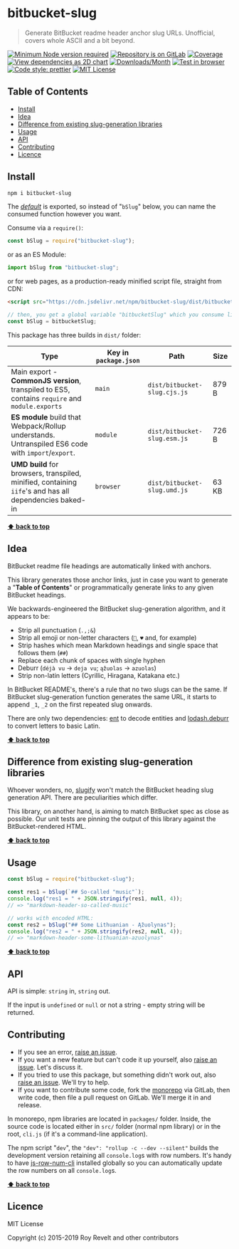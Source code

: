 # bitbucket-slug

> Generate BitBucket readme header anchor slug URLs. Unofficial, covers whole ASCII and a bit beyond.

[![Minimum Node version required][node-img]][node-url]
[![Repository is on GitLab][gitlab-img]][gitlab-url]
[![Coverage][cov-img]][cov-url]
[![View dependencies as 2D chart][deps2d-img]][deps2d-url]
[![Downloads/Month][downloads-img]][downloads-url]
[![Test in browser][runkit-img]][runkit-url]
[![Code style: prettier][prettier-img]][prettier-url]
[![MIT License][license-img]][license-url]

## Table of Contents

- [Install](#install)
- [Idea](#idea)
- [Difference from existing slug-generation libraries](#difference-from-existing-slug-generation-libraries)
- [Usage](#usage)
- [API](#api)
- [Contributing](#contributing)
- [Licence](#licence)

## Install

```bash
npm i bitbucket-slug
```

The [_default_](https://exploringjs.com/es6/ch_modules.html#_default-exports-one-per-module) is exported, so instead of "`bSlug`" below, you can name the consumed function however you want.

Consume via a `require()`:

```js
const bSlug = require("bitbucket-slug");
```

or as an ES Module:

```js
import bSlug from "bitbucket-slug";
```

or for web pages, as a production-ready minified script file, straight from CDN:

```html
<script src="https://cdn.jsdelivr.net/npm/bitbucket-slug/dist/bitbucket-slug.umd.js"></script>
```

```js
// then, you get a global variable "bitbucketSlug" which you consume like this:
const bSlug = bitbucketSlug;
```

This package has three builds in `dist/` folder:

| Type                                                                                                    | Key in `package.json` | Path                         | Size  |
| ------------------------------------------------------------------------------------------------------- | --------------------- | ---------------------------- | ----- |
| Main export - **CommonJS version**, transpiled to ES5, contains `require` and `module.exports`          | `main`                | `dist/bitbucket-slug.cjs.js` | 879 B |
| **ES module** build that Webpack/Rollup understands. Untranspiled ES6 code with `import`/`export`.      | `module`              | `dist/bitbucket-slug.esm.js` | 726 B |
| **UMD build** for browsers, transpiled, minified, containing `iife`'s and has all dependencies baked-in | `browser`             | `dist/bitbucket-slug.umd.js` | 63 KB |

**[⬆ back to top](#)**

## Idea

BitBucket readme file headings are automatically linked with anchors.

This library generates those anchor links, just in case you want to generate a "**Table of Contents**" or programmatically generate links to any given BitBucket headings.

We backwards-engineered the BitBucket slug-generation algorithm, and it appears to be:

- Strip all punctuation (`.,;&`)
- Strip all emoji or non-letter characters (`🦄`, `♥` and, for example)
- Strip hashes which mean Markdown headings and single space that follows them (`##`)
- Replace each chunk of spaces with single hyphen
- Deburr (`déjà vu` -> `deja vu`; `ąžuolas` -> `azuolas`)
- Strip non-latin letters (Cyrillic, Hiragana, Katakana etc.)

In BitBucket README's, there's a rule that no two slugs can be the same. If BitBucket slug-generation function generates the same URL, it starts to append `_1`, `_2` on the first repeated slug onwards.

There are only two dependencies: [ent](https://www.npmjs.com/package/ent) to decode entities and [lodash.deburr](https://www.npmjs.com/package/lodash.deburr) to convert letters to basic Latin.

**[⬆ back to top](#)**

## Difference from existing slug-generation libraries

Whoever wonders, no, [slugify](https://github.com/sindresorhus/slugify) won't match the BitBucket heading slug generation API. There are peculiarities which differ.

This library, on another hand, is aiming to match BitBucket spec as close as possible. Our unit tests are pinning the output of this library against the BitBucket-rendered HTML.

**[⬆ back to top](#)**

## Usage

```js
const bSlug = require("bitbucket-slug");

const res1 = bSlug(`## So-called "music"`);
console.log("res1 = " + JSON.stringify(res1, null, 4));
// => "markdown-header-so-called-music"

// works with encoded HTML:
const res2 = bSlug("## Some Lithuanian - Ąžuolynas");
console.log("res2 = " + JSON.stringify(res2, null, 4));
// => "markdown-header-some-lithuanian-azuolynas"
```

**[⬆ back to top](#)**

## API

API is simple: `string` in, `string` out.

If the input is `undefined` or `null` or not a string - empty string will be returned.

## Contributing

- If you see an error, [raise an issue](<https://gitlab.com/codsen/codsen/issues/new?issue[title]=bitbucket-slug%20package%20-%20put%20title%20here&issue[description]=**Which%20package%20is%20this%20issue%20for**%3A%20%0Abitbucket-slug%0A%0A**Describe%20the%20issue%20(if%20necessary)**%3A%20%0A%0A%0A%2Fassign%20%40revelt>).
- If you want a new feature but can't code it up yourself, also [raise an issue](<https://gitlab.com/codsen/codsen/issues/new?issue[title]=bitbucket-slug%20package%20-%20put%20title%20here&issue[description]=**Which%20package%20is%20this%20issue%20for**%3A%20%0Abitbucket-slug%0A%0A**Describe%20the%20issue%20(if%20necessary)**%3A%20%0A%0A%0A%2Fassign%20%40revelt>). Let's discuss it.
- If you tried to use this package, but something didn't work out, also [raise an issue](<https://gitlab.com/codsen/codsen/issues/new?issue[title]=bitbucket-slug%20package%20-%20put%20title%20here&issue[description]=**Which%20package%20is%20this%20issue%20for**%3A%20%0Abitbucket-slug%0A%0A**Describe%20the%20issue%20(if%20necessary)**%3A%20%0A%0A%0A%2Fassign%20%40revelt>). We'll try to help.
- If you want to contribute some code, fork the [monorepo](https://gitlab.com/codsen/codsen/) via GitLab, then write code, then file a pull request on GitLab. We'll merge it in and release.

In monorepo, npm libraries are located in `packages/` folder. Inside, the source code is located either in `src/` folder (normal npm library) or in the root, `cli.js` (if it's a command-line application).

The npm script "`dev`", the `"dev": "rollup -c --dev --silent"` builds the development version retaining all `console.log`s with row numbers. It's handy to have [js-row-num-cli](https://www.npmjs.com/package/js-row-num-cli) installed globally so you can automatically update the row numbers on all `console.log`s.

**[⬆ back to top](#)**

## Licence

MIT License

Copyright (c) 2015-2019 Roy Revelt and other contributors

[node-img]: https://img.shields.io/node/v/bitbucket-slug.svg?style=flat-square&label=works%20on%20node
[node-url]: https://www.npmjs.com/package/bitbucket-slug
[gitlab-img]: https://img.shields.io/badge/repo-on%20GitLab-brightgreen.svg?style=flat-square
[gitlab-url]: https://gitlab.com/codsen/codsen/tree/master/packages/bitbucket-slug
[cov-img]: https://img.shields.io/badge/coverage-100%25-brightgreen.svg?style=flat-square
[cov-url]: https://gitlab.com/codsen/codsen/tree/master/packages/bitbucket-slug
[deps2d-img]: https://img.shields.io/badge/deps%20in%202D-see_here-08f0fd.svg?style=flat-square
[deps2d-url]: http://npm.anvaka.com/#/view/2d/bitbucket-slug
[downloads-img]: https://img.shields.io/npm/dm/bitbucket-slug.svg?style=flat-square
[downloads-url]: https://npmcharts.com/compare/bitbucket-slug
[runkit-img]: https://img.shields.io/badge/runkit-test_in_browser-a853ff.svg?style=flat-square
[runkit-url]: https://npm.runkit.com/bitbucket-slug
[prettier-img]: https://img.shields.io/badge/code_style-prettier-ff69b4.svg?style=flat-square
[prettier-url]: https://prettier.io
[license-img]: https://img.shields.io/badge/licence-MIT-51c838.svg?style=flat-square
[license-url]: https://gitlab.com/codsen/codsen/blob/master/LICENSE
